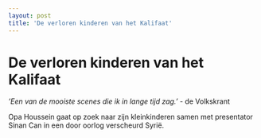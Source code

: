 ```yaml
---
layout: post
title: 'De verloren kinderen van het Kalifaat'
---
```


# De verloren kinderen van het Kalifaat

*’Een van de mooiste scenes die ik in lange tijd zag.’* - de Volkskrant

Opa Houssein gaat op zoek naar zijn kleinkinderen samen met presentator Sinan Can in een door oorlog verscheurd Syrië.
